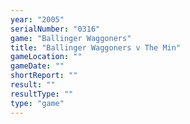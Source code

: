 ```yaml
---
year: "2005"
serialNumber: "0316" 
game: "Ballinger Waggoners"
title: "Ballinger Waggoners v The Min"
gameLocation: ""
gameDate: ""
shortReport: ""
result: ""
resultType: ""
type: "game"
---
```

